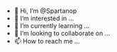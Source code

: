 - 👋 Hi, I’m @Spartanop
- 👀 I’m interested in ...
- 🌱 I’m currently learning ...
- 💞️ I’m looking to collaborate on ...
- 📫 How to reach me ...

<!---
Spartanop/Spartanop is a ✨ special ✨ repository because its `README.md` (this file) appears on your GitHub profile.
You can click the Preview link to take a look at your changes.
--->
